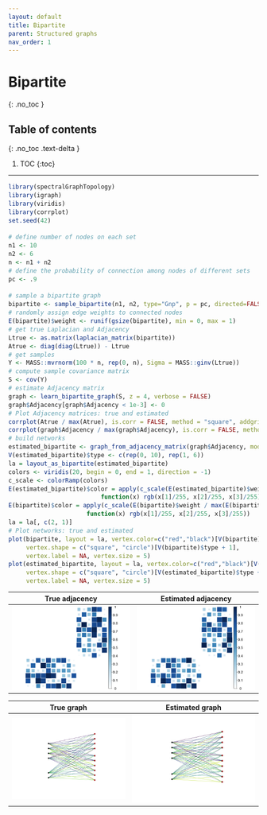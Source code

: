 ```yaml
---
layout: default
title: Bipartite
parent: Structured graphs
nav_order: 1
---
```


# Bipartite
{: .no_toc }

## Table of contents
{: .no_toc .text-delta }

1. TOC
{:toc}

---


``` r
library(spectralGraphTopology)
library(igraph)
library(viridis)
library(corrplot)
set.seed(42)

# define number of nodes on each set
n1 <- 10
n2 <- 6
n <- n1 + n2
# define the probability of connection among nodes of different sets
pc <- .9

# sample a bipartite graph
bipartite <- sample_bipartite(n1, n2, type="Gnp", p = pc, directed=FALSE)
# randomly assign edge weights to connected nodes
E(bipartite)$weight <- runif(gsize(bipartite), min = 0, max = 1)
# get true Laplacian and Adjacency
Ltrue <- as.matrix(laplacian_matrix(bipartite))
Atrue <- diag(diag(Ltrue)) - Ltrue
# get samples
Y <- MASS::mvrnorm(100 * n, rep(0, n), Sigma = MASS::ginv(Ltrue))
# compute sample covariance matrix
S <- cov(Y)
# estimate Adjacency matrix
graph <- learn_bipartite_graph(S, z = 4, verbose = FALSE)
graph$Adjacency[graph$Adjacency < 1e-3] <- 0
# Plot Adjacency matrices: true and estimated
corrplot(Atrue / max(Atrue), is.corr = FALSE, method = "square", addgrid.col = NA, tl.pos = "n", cl.cex = 1.25)
corrplot(graph$Adjacency / max(graph$Adjacency), is.corr = FALSE, method = "square", addgrid.col = NA, tl.pos = "n", cl.cex = 1.25)
# build networks
estimated_bipartite <- graph_from_adjacency_matrix(graph$Adjacency, mode = "undirected", weighted = TRUE)
V(estimated_bipartite)$type <- c(rep(0, 10), rep(1, 6))
la = layout_as_bipartite(estimated_bipartite)
colors <- viridis(20, begin = 0, end = 1, direction = -1)
c_scale <- colorRamp(colors)
E(estimated_bipartite)$color = apply(c_scale(E(estimated_bipartite)$weight / max(E(estimated_bipartite)$weight)), 1,
                          function(x) rgb(x[1]/255, x[2]/255, x[3]/255))
E(bipartite)$color = apply(c_scale(E(bipartite)$weight / max(E(bipartite)$weight)), 1,
                      function(x) rgb(x[1]/255, x[2]/255, x[3]/255))
la = la[, c(2, 1)]
# Plot networks: true and estimated
plot(bipartite, layout = la, vertex.color=c("red","black")[V(bipartite)$type + 1],
     vertex.shape = c("square", "circle")[V(bipartite)$type + 1],
     vertex.label = NA, vertex.size = 5)
plot(estimated_bipartite, layout = la, vertex.color=c("red","black")[V(estimated_bipartite)$type + 1],
     vertex.shape = c("square", "circle")[V(estimated_bipartite)$type + 1],
     vertex.label = NA, vertex.size = 5)
```

True adjacency             |  Estimated adjacency
:-------------------------:|:------------------------:
![](bipartite_files/figure-markdown_github/unnamed-chunk-1-1.png) | ![](bipartite_files/figure-markdown_github/unnamed-chunk-1-2.png)

True graph                 |  Estimated graph
:-------------------------:|:-------------------------:
![](bipartite_files/figure-markdown_github/unnamed-chunk-1-3.png) | ![](bipartite_files/figure-markdown_github/unnamed-chunk-1-4.png)
